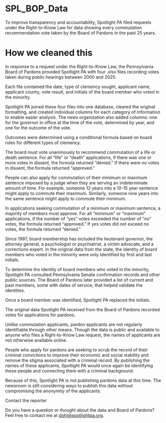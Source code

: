 # SPL_BOP_Data
To improve transparency and accountability, Spotlight PA filed requests under the Right-to-Know Law for data showing every commutation recommendation vote taken by the Board of Pardons in the past 25 years.


# How we cleaned this																
In response to a request under the Right-to-Know Law, the Pennsylvania Board of Pardons provided Spotlight PA with four .xlsx files recording votes taken during public hearings between 2000 and 2025.

Each file contained the date, type of clemency sought, applicant name, applicant county, vote result, and initials of the board member who voted in the minority.

Spotlight PA joined these four files into one database, cleared the original formatting, and created individual columns for each category of information to enable easier analysis. The news organization also added columns: one for the governor in office at the time of the vote, determined by year, and one for the outcome of the vote.

Outcomes were determined using a conditional formula based on board rules for different types of clemency. 

The board must vote unanimously to recommend commutation of a life or death sentence. For all “life” or “death” applications, if there was one or more votes in dissent, the formula returned “denied.” If there were no votes in dissent, the formula returned “approved.”

People can also apply for commutation of their minimum or maximum sentence imposed by a judge when they are serving an indeterminate amount of time. For example, someone 12 years into a 10-15 year sentence might apply to commute their maximum. Similarly, someone nine years into the same sentence might apply to commute their minimum.

In applications seeking commutation of a minimum or maximum sentence, a majority of members must approve. For all “minimum” or “maximum” applications, if the number of “yes” votes exceeded the number of “no” votes, the formula returned “approved.” If yes votes did not exceed no votes, the formula returned “denied.”

Since 1997, board membership has included the lieutenant governor, the attorney general, a psychologist or psychiatrist, a victim advocate, and a corrections expert. In the original data from the state, the identity of board members who voted in the minority were only identified by first and last initials. 

To determine the identity of board members who voted in the minority, Spotlight PA consulted Pennsylvania Senate confirmation records and other public sources. The Board of Pardons later provided a list of current and past members, some with dates of service, that helped validate the identities.

Once a board member was identified, Spotlight PA replaced the initials.

The original data Spotlight PA received from the Board of Pardons recorded votes for applications for pardons.

Unlike commutation applicants, pardon applicants are not regularly identifiable through other means. Though the data is public and available to anyone who files a Right-to-Know Law request, the names of applicants are not otherwise available online.

People who apply for pardons are seeking to scrub the record of their criminal convictions to improve their economic and social stability and remove the stigma associated with a criminal record. By publishing the names of these applicants, Spotlight PA would once again be identifying these people and connecting them with a criminal background.

Because of this, Spotlight PA is not publishing pardons data at this time. The newsroom is still considering ways to publish this data without compromising the anonymity of the applicants.

Contact the reporter

Do you have a question or thought about the data and Board of Pardons? Feel free to contact me at dohl@spotlightpa.org.
